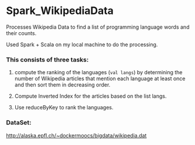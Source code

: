 # Spark_WikipediaData
Processes Wikipedia Data to find a list of programming language words and their counts.

Used Spark + Scala on my local machine to do the processing.

### This consists of three tasks:
  1. compute the ranking of the languages (`val langs`) by determining the number of Wikipedia articles that
     mention each language at least once and then sort them in decreasing order.
    
  2. Compute Inverted Index for the articles based on the list langs.
  3. Use reduceByKey to rank the languages.
  
### DataSet:

http://alaska.epfl.ch/~dockermoocs/bigdata/wikipedia.dat

